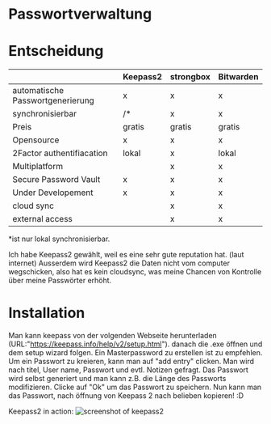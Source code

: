 # Passwortverwaltung

# Entscheidung

|                                  | Keepass2 | strongbox | Bitwarden |
|----------------------------------|----------|-----------|-----------|
| automatische Passwortgenerierung | x        | x         | x         |
| synchronisierbar                 | /*       | x         | x         |
| Preis                            | gratis   | gratis    | gratis    |
| Opensource                       | x        | x         | x         |
| 2Factor authentifiacation        | lokal    | x         | lokal     |
| Multiplatform                    |          | x         | x         |
| Secure Password Vault            | x        | x         | x         |
| Under Developement               | x        | x         | x         |
| cloud sync                       |          | x         | x         |
| external access                  |          | x         | x         |

*ist nur lokal synchronisierbar.

Ich habe Keepass2 gewählt, weil es eine sehr gute reputation hat. (laut internet) Ausserdem wird Keepass2 die Daten nicht vom computer wegschicken, also hat es kein cloudsync, was meine Chancen von Kontrolle über meine Passwörter erhöht.


# Installation
Man kann keepass von der volgenden Webseite herunterladen (URL:"https://keepass.info/help/v2/setup.html"). danach die .exe öffnen und dem setup wizard folgen.
Ein Masterpassword zu erstellen ist zu empfehlen.
Um ein Passwort zu kreieren, kann man auf "add entry" clicken. Man wird nach titel, User name, Passwort und evtl. Notizen gefragt. Das Passwort wird selbst generiert und man kann z.B. die Länge des Passworts modifizieren.
Clicke auf "Ok" um das Passwort zu speichern. Nun kann man das Passwort, nach öffnung von Keepass 2 nach belieben kopieren! :D
 
Keepass2 in action:
![screenshot of keepass2](../images/Screenshot%202022-01-04%20143436.jpg)